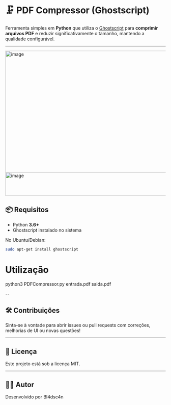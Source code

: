 # 🗜️ PDF Compressor (Ghostscript)

Ferramenta simples em **Python** que utiliza o [Ghostscript](https://www.ghostscript.com/) para **comprimir arquivos PDF** e reduzir significativamente o tamanho, mantendo a qualidade configurável.

---


<img width="1099" height="381" alt="image" src="https://github.com/user-attachments/assets/480a7bed-0702-41ab-a686-1816632ae2ff" />


<img width="640" height="74" alt="image" src="https://github.com/user-attachments/assets/d6e01d2a-6e1f-4220-ac99-a3025d51fd7b" />


## 📦 Requisitos

- Python **3.6+**
- Ghostscript instalado no sistema

No Ubuntu/Debian:
```bash
sudo apt-get install ghostscript
```

# Utilização

python3  PDFCompressor.py entrada.pdf saida.pdf


--
## 🛠️ Contribuições
Sinta-se à vontade para abrir issues ou pull requests com correções, melhorias de UI ou novas questões!

---
## 📄 Licença
Este projeto está sob a licença MIT.

---
## 🙋‍♂️ Autor
Desenvolvido por Bl4dsc4n
